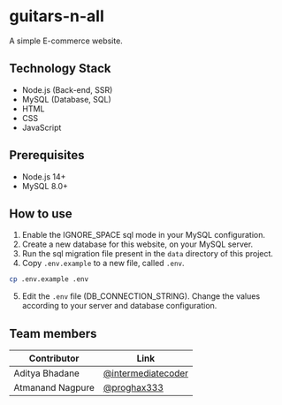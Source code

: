 # guitars-n-all

A simple E-commerce website.

## Technology Stack

- Node.js (Back-end, SSR)
- MySQL (Database, SQL)
- HTML
- CSS
- JavaScript

## Prerequisites

- Node.js 14+
- MySQL 8.0+

## How to use

1. Enable the IGNORE_SPACE sql mode in your MySQL configuration.
2. Create a new database for this website, on your MySQL server.
3. Run the sql migration file present in the `data` directory of this project.
4. Copy `.env.example` to a new file, called `.env`.
```bash
cp .env.example .env
```
5. Edit the `.env` file (DB_CONNECTION_STRING). Change the values according to your server and database configuration.

## Team members

|Contributor|Link|
|---|---|
|Aditya Bhadane|[@intermediatecoder](https://github.com/intermediatecoder)|
|Atmanand Nagpure|[@proghax333](https://github.com/proghax333)|
